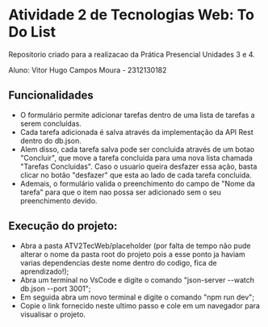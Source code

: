 # Atividade 2 de Tecnologias Web: To Do List
Repositorio criado para a realizacao da Prática Presencial Unidades 3 e 4.

Aluno: Vitor Hugo Campos Moura - 2312130182

## Funcionalidades

- O formulário permite adicionar tarefas dentro de uma lista de tarefas a serem concluídas.
- Cada tarefa adicionada é salva através da implementação da API Rest dentro do db.json.
- Alem disso, cada tarefa salva pode ser concluida através de um botao "Concluir", que move a tarefa concluida para uma nova lista chamada "Tarefas Concluidas". Caso o usuario queira desfazer essa ação, basta clicar no botão "desfazer" que esta ao lado de cada tarefa concluida.
- Ademais, o formulário valida o preenchimento do campo de "Nome da tarefa" para que o item nao possa ser adicionado sem o seu preenchimento devido.

## Execução do projeto:

- Abra a pasta ATV2TecWeb/placeholder (por falta de tempo não pude alterar o nome da pasta root do projeto pois a esse ponto ja haviam varias dependencias deste nome dentro do codigo, fica de aprendizado!);
- Abra um terminal no VsCode e digite o comando "json-server --watch db.json --port 3001";
- Em seguida abra um novo terminal e digite o comando "npm run dev";
- Copie o link fornecido neste ultimo passo e cole em um navegador para visualisar o projeto.
